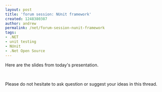 ```yaml
---
layout: post
title: 'forum session: NUnit framework'
created: 1248380387
author: andrew
permalink: /net/forum-session-nunit-framework
tags:
- .NET
- unit testing
- NUnit
- .Net Open Source
---
```

<p>Here are the slides from today's presentation.</p>
<p>&nbsp;</p>
<p>Please do not hesitate to ask question or suggest your ideas in this thread.</p>
<p>&nbsp;</p>
<p>&nbsp;</p>
